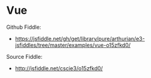 # Vue

Github Fiddle:
- https://jsfiddle.net/gh/get/library/pure/arthurian/e3-jsfiddles/tree/master/examples/vue-o15zfkd0/

Source Fiddle:
- http://jsfiddle.net/cscie3/o15zfkd0/

